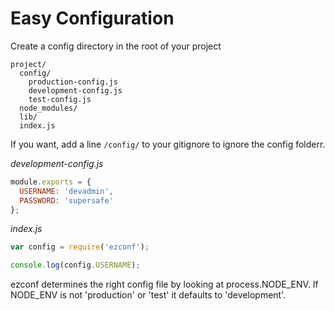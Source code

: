 # Easy Configuration

Create a config directory in the root of your project

```
project/
  config/
    production-config.js
    development-config.js
    test-config.js
  node_modules/
  lib/
  index.js
```

If you want, add a line `/config/` to your gitignore to ignore the config folderr.

*development-config.js*
```javascript
module.exports = {
  USERNAME: 'devadmin',
  PASSWORD: 'supersafe'
};
```

*index.js*
```javascript
var config = require('ezconf');

console.log(config.USERNAME);
```

ezconf determines the right config file by looking at process.NODE_ENV. If NODE_ENV is not 'production' or 'test' it defaults to 'development'.
